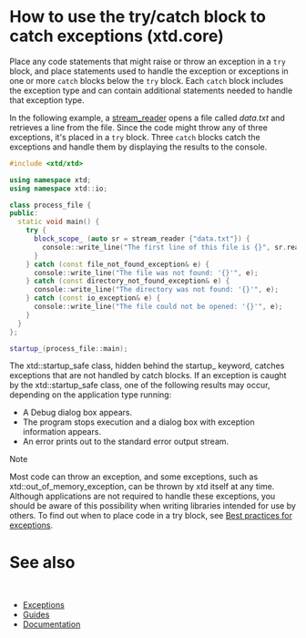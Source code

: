 # How to use the try/catch block to catch exceptions (xtd.core)

Place any code statements that might raise or throw an exception in a `try` block, and place statements used to handle the exception or exceptions in one or more `catch` blocks below the `try` block. 
Each `catch` block includes the exception type and can contain additional statements needed to handle that exception type.

In the following example, a [stream_reader](https://gammasoft71.github.io/xtd/reference_guides/latest/classxtd_1_1io_1_1stream__reader.html) opens a file called *data.txt* and retrieves a line from the file.
Since the code might throw any of three exceptions, it's placed in a `try` block. 
Three `catch` blocks catch the exceptions and handle them by displaying the results to the console.

```cpp
#include <xtd/xtd>

using namespace xtd;
using namespace xtd::io;

class process_file {
public:
  static void main() {
    try {
      block_scope_ (auto sr = stream_reader {"data.txt"}) {
        console::write_line("The first line of this file is {}", sr.read_line());
      }
    } catch (const file_not_found_exception& e) {
      console::write_line("The file was not found: '{}'", e);
    } catch (const directory_not_found_exception& e) {
      console::write_line("The directory was not found: '{}'", e);
    } catch (const io_exception& e) {
      console::write_line("The file could not be opened: '{}'", e);
    }
  }
};

startup_(process_file::main);
```

The xtd::startup_safe class, hidden behind the startup_ keyword, catches exceptions that are not handled by catch blocks. If an exception is caught by the xtd::startup_safe class, one of the following results may occur, depending on the application type running:

* A Debug dialog box appears.
* The program stops execution and a dialog box with exception information appears.
* An error prints out to the standard error output stream.

> [!note]
> Most code can throw an exception, and some exceptions, such as xtd::out_of_memory_exception, can be thrown by xtd itself at any time. Although applications are not required to handle these exceptions, you should be aware of this possibility when writing libraries intended for use by others. To find out when to place code in a try block, see [Best practices for exceptions](/docs/documentation/Guides/xtd.core/Exceptions/exceptions_best_practices).

# See also
​
* [Exceptions](/docs/documentation/Guides/xtd.core/Exceptions/overview)
* [Guides](/docs/documentation/Guides)
* [Documentation](/docs/documentation)

[//]: # (https://learn.microsoft.com/en-us/dotnet/standard/exceptions/how-to-use-the-try-catch-block-to-catch-exceptions)
